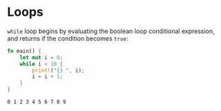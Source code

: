 # Loops

`while` loop begins by evaluating the boolean loop conditional expression, and
returns if the condition becomes `true`:

```rust
fn main() {
    let mut i = 0;
    while i < 10 {
        print!("{} ", i);
        i = i + 1;
    }
}
```
```
0 1 2 3 4 5 6 7 8 9
```
